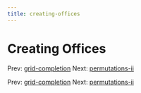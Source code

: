 ```yaml
---
title: creating-offices
---
```




# Creating Offices

Prev: [grid-completion](grid-completion.md) Next:
[permutations-ii](permutations-ii.md)

Prev: [grid-completion](grid-completion.md) Next:
[permutations-ii](permutations-ii.md)
